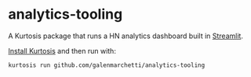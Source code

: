 # analytics-tooling

A Kurtosis package that runs a HN analytics dashboard built in [Streamlit]([url](https://github.com/streamlit/streamlit)).

[Install Kurtosis]([url](https://docs.kurtosis.com/install)) and then run with:
```
kurtosis run github.com/galenmarchetti/analytics-tooling
```
